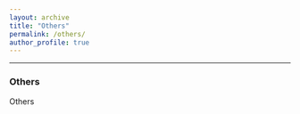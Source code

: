 ```yaml
---
layout: archive
title: "Others"
permalink: /others/
author_profile: true
---
```


---

### Others

Others
